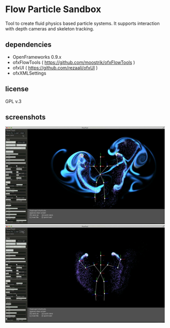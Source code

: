 # Flow Particle Sandbox
Tool to create fluid physics based particle systems.
It supports interaction with depth cameras and skeleton tracking.

## dependencies
* OpenFrameworks 0.9.x
* ofxFlowTools ( https://github.com/moostrik/ofxFlowTools )
* ofxUI ( https://github.com/rezaali/ofxUI )
* ofxXMLSettings

## license 
GPL v.3

## screenshots
![alt text](https://raw.githubusercontent.com/magiclab/FlowParticleSandbox/master/flow0.png "flow")
![alt text](https://raw.githubusercontent.com/magiclab/FlowParticleSandbox/master/flow1.png "flow")